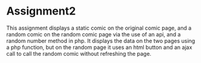 # Assignment2

This assignment displays a static comic on the original comic page, and a random comic on the random comic page via the use of an api, and a random number method in php. It displays the data on the two pages using a php function, but on the random page it uses an html button and an ajax call to call the random comic without refreshing the page.
